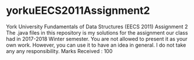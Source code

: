 # yorkuEECS2011Assignment2
York University Fundamentals of Data Structures (EECS 2011) Assignment 2 The .java files in this repository is my solutions for the assignment our class had in 2017-2018 Winter semester. You are not allowed to present it as your own work. However, you can use it to have an idea in general. I do not take any any responsibility.
Marks Received : 100
